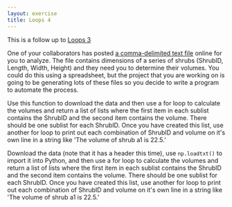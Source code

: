 ```yaml
---
layout: exercise
title: Loops 4
---
```


This is a follow up to [Loops 3](/exercises/Loops-3)

One of your collaborators has posted [a comma-delimited text
file](/data/shrub_dimensions.csv)
online for you to analyze. The file contains dimensions of a series of
shrubs (ShrubID, Length, Width, Height) and they need you to determine
their volumes. You could do this using a spreadsheet, but the project
that you are working on is going to be generating lots of these files so
you decide to write a program to automate the process.

Use this function to download the data and then use a for loop to
calculate the volumes and return a list of lists where the first item in
each sublist contains the ShrubID and the second item contains the
volume. There should be one sublist for each ShrubID. Once you have
created this list, use another for loop to print out each combination of
ShrubID and volume on it's own line in a string like 'The volume of
shrub a1 is 22.5.'

Download the data (note that it has a header this time), use `np.loadtxt()` to
import it into Python, and then use a for loop to calculate the volumes and
return a list of lists where the first item in each sublist contains the ShrubID
and the second item contains the volume. There should be one sublist for each
ShrubID. Once you have created this list, use another for loop to print out each
combination of ShrubID and volume on it's own line in a string like 'The volume
of shrub a1 is 22.5.'
